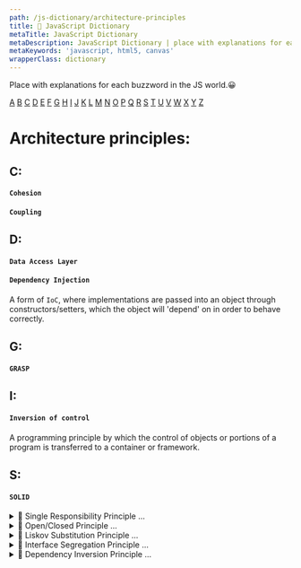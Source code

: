 ```yaml
---
path: /js-dictionary/architecture-principles
title: 📙 JavaScript Dictionary
metaTitle: JavaScript Dictionary
metaDescription: JavaScript Dictionary | place with explanations for each buzzword in the JS world
metaKeywords: 'javascript, html5, canvas'
wrapperClass: dictionary
---
```


Place with explanations for each buzzword in the JS world.😀

[A](#a) [B](#b) [C](#c) [D](#d) [E](#e) [F](#f) [G](#g) [H](#h) [I](#i) [J](#j) [K](#k) [L](#l) [M](#m) [N](#n) [O](#o) [P](#p) [Q](#q) [R](#r) [S](#s) [T](#t) [U](#u) [V](#v) [W](#w) [X](#x) [Y](#y) [Z](#z)

# Architecture principles:

<!-- ## A: -->

<!-- ## B: -->

## C:

#### ```Cohesion```

#### ```Coupling```

## D:

#### ```Data Access Layer```

#### ```Dependency Injection```

A form of ```IoC```, where implementations are passed into an object through constructors/setters, which the object will 'depend' on in order to behave correctly.

<!-- ## E: -->

<!-- ## F: -->

## G:

#### ```GRASP```

<!-- ## H: -->

## I:

#### ```Inversion of control```

A programming principle by which the control of objects or portions of a program is transferred to a container or framework.

<!-- ## J: -->

<!-- ## K: -->

<!-- ## L: -->

<!-- ## M: -->

<!-- ## N: -->

<!-- ## O: -->

<!-- ## P: -->

<!-- ## Q: -->

<!-- ## R: -->

## S:

#### ```SOLID```

<details>
  <summary>🔎 Single Responsibility Principle ...</summary>

  "There should never be more than **one reason** for a class **to change**".

Ask yourself what does your class do?

If the answer is a list of things your class probably don't satisfies SRP (like ```printReport``` method inside ```Employee``` class).

</details>

<details>
  <summary>🔎 Open/Closed Principle ...</summary>

"Software entities (classes, modules, functions, etc.) should be **open for extension**, but **closed for modification**."

It promotes using an abstractions for linking entities (like area method for each Shape for using area in some entity, so you can easily create another shape).
</details>

<details>
  <summary>🔎 Liskov Substitution Principle ...</summary>

"If *S* is a subtype of *T*, then objects of type *T* may be replaced with objects of type *S* without altering any of the desirable properties of that program".

So if you have a parent class and a child class, then the **base class** and **child class** can be **used interchangeably** without getting incorrect results. (It's better to extend Reactangle and Squre from Shape).
</details>

<details>
  <summary>🔎 Interface Segregation Principle ...</summary>

"Clients should not be forced to depend upon interfaces that they do not use."

**Split** your **interfaces** to smaller for using only ones that you need.
</details>

<details>
  <summary>🔎 Dependency Inversion Principle ...</summary>

Gives recommendations on what dependencies should be:

**High-level** modules should **not depend** on **low-level** modules. Both should depend on **abstractions**.

**Abstractions** should **not depend** upon **details**. Details should depend on abstractions.

</details>

<!-- ## T: -->
<!-- ## U: -->
<!-- ## V: -->
<!-- ## W: -->
<!-- ## X: -->
<!-- ## Y: -->
<!-- ## Z: -->

<br/>
<br/>
